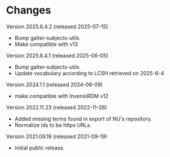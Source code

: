 # Changes

Version 2025.6.4.2 (released 2025-07-15)

- Bump galter-subjects-utils
- Make compatible with v13

Version 2025.6.4.1 (released 2025-06-05)

- Bump galter-subjects-utils
- Update vocabulary according to LCSH retrieved on 2025-6-4

Version 2024.1.1 (released 2024-08-09)

- make compatible with InvenioRDM v12

Version 2022.11.23 (released 2022-11-28)

- Added missing terms found in export of NU's repository.
- Normalize ids to be https URLs.

Version 2021.09.19 (released 2021-09-19)

- Initial public release.
